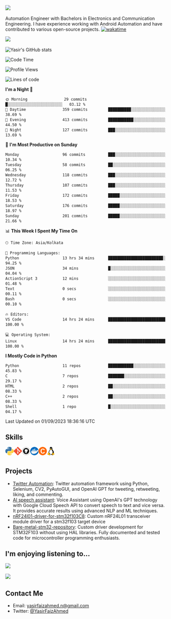 <!-- # [![Typing SVG](https://readme-typing-svg.demolab.com/?lines=Yasir+Faiz+Ahmed;Automation+Engineer&multiline=true&color=74DA0E)](https://git.io/typing-svg) -->
![](https://readme-typing-svg.demolab.com/?lines=Yasir+Faiz+Ahmed;&pause=10000&multiline=true&color=33C1FF&duration=2000&size=30&height=50&width=600&) 

Automation Engineer with Bachelors in Electronics and Communication Engineering. I have experience working with Android Automation and have contributed to various open-source projects.  [![wakatime](https://wakatime.com/badge/user/a9e00d41-03d8-4310-b678-7bcc046966dc.svg)](https://wakatime.com/@a9e00d41-03d8-4310-b678-7bcc046966dc)



![](https://github-readme-stats.vercel.app/api/top-langs/?username=yasirfaizahmed&langs_count=10&hide_progress=true)   

![Yasir's GitHub stats](https://github-readme-stats.vercel.app/api?username=yasirfaizahmed&include_all_commits=true&rank_icon=github)



<!-- [![Top Langs](https://github-readme-stats.vercel.app/api/top-langs/?username=yasirfaizahmed)] -->

<!--START_SECTION:waka-->
![Code Time](http://img.shields.io/badge/Code%20Time-81%20hrs-blue)

![Profile Views](http://img.shields.io/badge/Profile%20Views-242-blue)

![Lines of code](https://img.shields.io/badge/From%20Hello%20World%20I%27ve%20Written-169.5%20thousand%20lines%20of%20code-blue)

**I'm a Night 🦉** 

```text
🌞 Morning                29 commits          █░░░░░░░░░░░░░░░░░░░░░░░░   03.12 % 
🌆 Daytime                359 commits         ██████████░░░░░░░░░░░░░░░   38.69 % 
🌃 Evening                413 commits         ███████████░░░░░░░░░░░░░░   44.50 % 
🌙 Night                  127 commits         ███░░░░░░░░░░░░░░░░░░░░░░   13.69 % 
```
📅 **I'm Most Productive on Sunday** 

```text
Monday                   96 commits          ███░░░░░░░░░░░░░░░░░░░░░░   10.34 % 
Tuesday                  58 commits          ██░░░░░░░░░░░░░░░░░░░░░░░   06.25 % 
Wednesday                118 commits         ███░░░░░░░░░░░░░░░░░░░░░░   12.72 % 
Thursday                 107 commits         ███░░░░░░░░░░░░░░░░░░░░░░   11.53 % 
Friday                   172 commits         █████░░░░░░░░░░░░░░░░░░░░   18.53 % 
Saturday                 176 commits         █████░░░░░░░░░░░░░░░░░░░░   18.97 % 
Sunday                   201 commits         █████░░░░░░░░░░░░░░░░░░░░   21.66 % 
```


📊 **This Week I Spent My Time On** 

```text
🕑︎ Time Zone: Asia/Kolkata

💬 Programming Languages: 
Python                   13 hrs 34 mins      ████████████████████████░   94.25 % 
JSON                     34 mins             █░░░░░░░░░░░░░░░░░░░░░░░░   04.04 % 
ActionScript 3           12 mins             ░░░░░░░░░░░░░░░░░░░░░░░░░   01.48 % 
Text                     0 secs              ░░░░░░░░░░░░░░░░░░░░░░░░░   00.11 % 
Bash                     0 secs              ░░░░░░░░░░░░░░░░░░░░░░░░░   00.10 % 

🔥 Editors: 
VS Code                  14 hrs 24 mins      █████████████████████████   100.00 % 

💻 Operating System: 
Linux                    14 hrs 24 mins      █████████████████████████   100.00 % 
```

**I Mostly Code in Python** 

```text
Python                   11 repos            ███████████░░░░░░░░░░░░░░   45.83 % 
C                        7 repos             ███████░░░░░░░░░░░░░░░░░░   29.17 % 
HTML                     2 repos             ██░░░░░░░░░░░░░░░░░░░░░░░   08.33 % 
C++                      2 repos             ██░░░░░░░░░░░░░░░░░░░░░░░   08.33 % 
Shell                    1 repo              █░░░░░░░░░░░░░░░░░░░░░░░░   04.17 % 
```




 Last Updated on 01/09/2023 18:36:16 UTC
<!--END_SECTION:waka-->

## Skills

<a href="https://www.python.org" target="_blank"> <img align="left" alt="Python" width="26px" src="https://github.com/yasirfaizahmed/yasirfaizahmed/blob/main/icons/python-5.svg"/> </a>
<a href="https://git-scm.com/" target="_blank"> <img align="left" alt="git" width="26px" src="https://github.com/yasirfaizahmed/yasirfaizahmed/blob/main/icons/Git-Icon-1788C.png"/> </a>
<a href="https://github.com/" target="_blank"> <img align="left" alt="git" width="26px" src="https://github.com/yasirfaizahmed/yasirfaizahmed/blob/main/icons/khjk.png"/> </a>
<a href="https://www.docker.com/" target="_blank"> <img align="left" alt="Python" width="26px" src="https://github.com/yasirfaizahmed/yasirfaizahmed/blob/main/icons/919853.png"/> </a>
<a href="https://www.cprogramming.com/" target="_blank"> <img align="left" alt="C" width="26px" src="https://github.com/yasirfaizahmed/yasirfaizahmed/blob/main/icons/512px-Icon_C_orange.svg.png"/> </a>
<a href="https://docs.kernel.org/" target="_blank"> <img align="left" alt="Python" width="26px" src="https://github.com/yasirfaizahmed/yasirfaizahmed/blob/main/icons/6124995.png"/> </a>
<br />
<br />


## Projects

- [Twitter Automation](https://github.com/yasirfaizahmed/twitter_automation): Twitter automation framework using Python, Selenium, CV2, PyAutoGUI, and OpenAI GPT for tweeting, retweeting, liking, and commenting.
- [AI speech assistant](https://github.com/yasirfaizahmed/AI_speech_assistant): Voice Assistant using OpenAI's GPT technology with Google Cloud Speech API to convert speech to text and vice versa. It provides accurate results using advanced NLP and ML techniques.
- [nRF24l01-driver-for-stm32f103C8](https://github.com/yasirfaizahmed/nRF24l01-driver-for-stm32f103C8): Custom nRF24L01 transceiver module driver for a stm32f103 target device
- [Bare-metal-stm32-repository](https://github.com/yasirfaizahmed/Bare-metal-stm32-repository): Custom driver development for STM32F103 without using HAL libraries. Fully documented and tested code for microcontroller programming enthusiasts.


## I'm enjoying listening to...

![](https://spotify-github-profile.vercel.app/api/view.svg?uid=31ttokkvyjosmekcpufcqhsuurmi&cover_image=true&theme=default&show_offline=true&background_color=121212&interchange=true)

![](https://spotify-recently-played-readme.vercel.app/api?user=31ttokkvyjosmekcpufcqhsuurmi&count=1)

## Contact Me

- Email: [yasirfaizahmed.n@gmail.com](yasirfaizahmed.n@gmail.com)
- Twitter: [@YasirFaizAhmed](https://twitter.com/YasirFaizAhmed)




